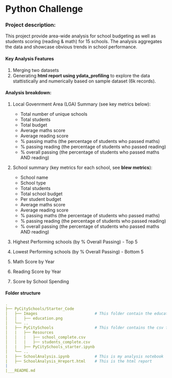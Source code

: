 # Python Challenge
### Project description:
This project provide area-wide analysis for school budgeting as well as students scoring (reading & math) for 15 schools. The analysis aggregates the data and showcase obvious trends in school performance.
#### Key Analysis Features
1. Merging two datasets
2. Generating **html report using ydata_profiling** to explore the data stattistically and numerically based on sample dataset (6k records). 


####  Analysis breakdown: 
1. Local Govenrment Area (LGA) Summary (see key metrics below):
    * Total number of unique schools
    * Total students
    * Total budget
    * Average maths score
    * Average reading score
    * % passing maths (the percentage of students who passed maths)
    * % passing reading (the percentage of students who passed reading)
    * % overall passing (the percentage of students who passed maths AND reading)

2. School summary (key metrics for each school, see **blew metrics**):
    * School name
    * School type
    * Total students
    * Total school budget
    * Per student budget
    * Average maths score
    * Average reading score
    * % passing maths (the percentage of students who passed maths)
    * % passing reading (the percentage of students who passed reading)
    * % overall passing (the percentage of students who passed maths AND reading)
3. Highest Performing schools (by % Overall Passing) - Top 5
4. Lowest Performing schools (by % Overall Passing) - Bottom 5
5. Math Score by Year
6. Reading Score by Year
7. Score by School Spending


#### Folder structure
``` yml
.
├── PyCitySchools/Starter_Code
│   ├── Images                         # This folder contain the education.png image
│   │   ├── education.png    
│   └── ..                  
|   ├── PyCitySchools                  # This folder contains the csv files and starter code
│   |   ├── Resources
│   │   |   ├── school_complete.csv
│   │   |   ├── students_complete.csv        
│   |   ├── PyCitySchools_starter.ipynb            
│   └── ..
|   ├── SchoolAnalysis.ipynb           # This is my analysis notebook            
|   ├── SchoolAnalysis_Hreport.html    # This is the html report           
|              
|___README.md
``` 
